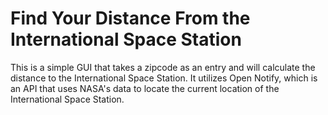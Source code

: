 # Find Your Distance From the International Space Station

This is a simple GUI that takes a zipcode as an entry and will calculate the distance to the International Space Station. It utilizes Open Notify, which is an API that uses NASA's data to locate the current location of the International Space Station. 
